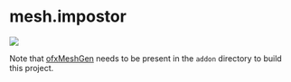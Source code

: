 # mesh.impostor

![](https://krasjet.com/imgs/impostor.gif)

Note that [ofxMeshGen](https://github.com/Krasjet/ofxMeshGen) needs to be present in the `addon` directory to build this project.
